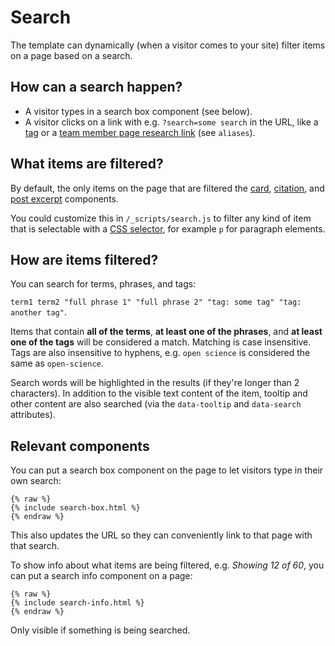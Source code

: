 # Search

The template can dynamically (when a visitor comes to your site) filter items on a page based on a search.

## How can a search happen?

* A visitor types in a search box component (see below).
* A visitor clicks on a link with e.g. `?search=some search` in the URL, like a [tag](tags.md) or a [team member page research link](../team-members.md) (see `aliases`).

## What items are filtered?

By default, the only items on the page that are filtered the [card](card.md), [citation](../citations.md), and [post excerpt](post-excerpt.md) components.

You could customize this in `/_scripts/search.js` to filter any kind of item that is selectable with a [CSS selector](https://developer.mozilla.org/en-US/docs/Web/CSS/CSS\_Selectors), for example `p` for paragraph elements.

## How are items filtered?

You can search for terms, phrases, and tags:

`term1 term2 "full phrase 1" "full phrase 2" "tag: some tag" "tag: another tag"`.

Items that contain **all of the terms**, **at least one of the phrases**, and **at least one of the tags** will be considered a match. Matching is case insensitive. Tags are also insensitive to hyphens, e.g. `open science` is considered the same as `open-science`.

Search words will be highlighted in the results (if they're longer than 2 characters). In addition to the visible text content of the item, tooltip and other content are also searched (via the `data-tooltip` and `data-search` attributes).

## Relevant components

You can put a search box component on the page to let visitors type in their own search:

```liquid
{% raw %}
{% include search-box.html %}
{% endraw %}
```

This also updates the URL so they can conveniently link to that page with that search.

To show info about what items are being filtered, e.g. _Showing 12 of 60_, you can put a search info component on a page:

```liquid
{% raw %}
{% include search-info.html %}
{% endraw %}
```

Only visible if something is being searched.
